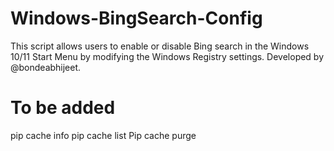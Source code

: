 # Windows-BingSearch-Config
This script allows users to enable or disable Bing search in the Windows 10/11 Start Menu by modifying the Windows Registry settings. Developed by @bondeabhijeet.



# To be added
pip cache info
pip cache list
Pip cache purge
